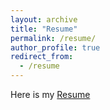 ```yaml
---
layout: archive
title: "Resume"
permalink: /resume/
author_profile: true
redirect_from:
  - /resume
---
```

Here is my <a href="https://parasnaren.github.io/files/ParasNarendranath-Resume.pdf" target="_blank">Resume</a>